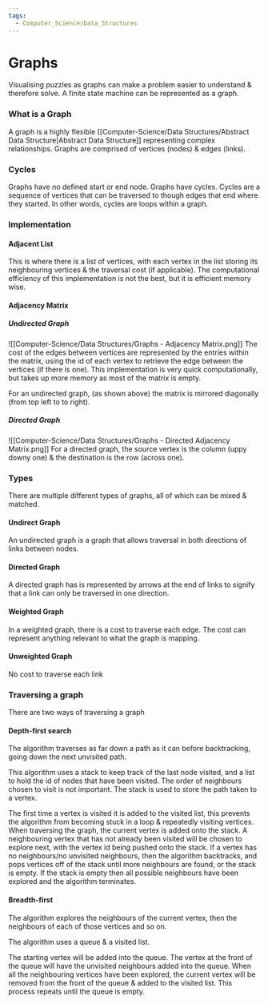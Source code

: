 ```yaml
---
tags:
  - Computer_Science/Data_Structures
---
```

# Graphs
Visualising puzzles as graphs can make a problem easier to understand & therefore solve.
A finite state machine can be represented as a graph.
### What is a Graph
A graph is a highly flexible [[Computer-Science/Data Structures/Abstract Data Structure|Abstract Data Structure]] representing complex relationships.
Graphs are comprised of vertices (nodes) & edges (links).

### Cycles
Graphs have no defined start or end node.
Graphs have cycles.
Cycles are a sequence of vertices that can be traversed to though edges that end where they started. In other words, cycles are loops within a graph.

### Implementation

#### Adjacent List
This is where there is a list of vertices, with each vertex in the list storing its neighbouring vertices & the traversal cost (if applicable).
The computational efficiency of this implementation is not the best, but it is efficient memory wise.

#### Adjacency Matrix

##### Undirected Graph
![[Computer-Science/Data Structures/Graphs - Adjacency Matrix.png]]
The cost of the edges between vertices are represented by the entries within the matrix, using the id of each vertex to retrieve the edge between the vertices (if there is one).
This implementation is very quick computationally, but takes up more memory as most of the matrix is empty.

For an undirected graph, (as shown above) the matrix is mirrored diagonally (from top left to to right).
##### Directed Graph
![[Computer-Science/Data Structures/Graphs - Directed Adjacency Matrix.png]]
For a directed graph, the source vertex is the column (uppy downy one) & the destination is the row (across one).

### Types
There are multiple different types of graphs, all of which can be mixed & matched.
#### Undirect Graph
An undirected graph is a graph that allows traversal in both directions of links between nodes.
#### Directed Graph
A directed graph has is represented by arrows at the end of links to signify that a link can only be traversed in one direction.

#### Weighted Graph
In a weighted graph, there is a cost to traverse each edge. The cost can represent anything relevant to what the graph is mapping.
#### Unweighted Graph
No cost to traverse each link


### Traversing a graph
There are two ways of traversing a graph

#### Depth-first search
The algorithm traverses as far down a path as it can before backtracking, going down the next unvisited path.

This algorithm uses a stack to keep track of the last node visited, and a list to hold the id of nodes that have been visited.
The order of neighbours chosen to visit is not important.
The stack is used to store the path taken to a vertex.

The first time a vertex is visited it is added to the visited list, this prevents the algorithm from becoming stuck in a loop & repeatedly visiting vertices.
When traversing the graph, the current vertex is added onto the stack. A neighbouring vertex that has not already been visited will be chosen to explore next, with the vertex id being pushed onto the stack. If a vertex has no neighbours/no unvisited neighbours, then the algorithm backtracks, and pops vertices off of the stack until more neighbours are found, or the stack is empty. If the stack is empty then all possible neighbours have been explored and the algorithm terminates.

#### Breadth-first
The algorithm explores the neighbours of the current vertex, then the neighbours of each of those vertices and so on.

The algorithm uses a queue & a visited list.

The starting vertex will be added into the queue.
The vertex at the front of the queue will have the unvisited neighbours added into the queue. When all the neighbouring vertices have been explored, the current vertex will be removed from the front of the queue & added to the visited list. This process repeats until the queue is empty.


